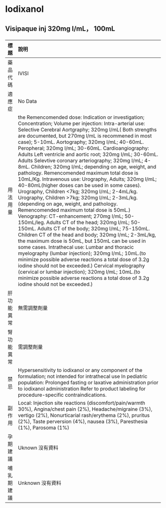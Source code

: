 # Iodixanol

## Visipaque inj 320mg I/mL， 100mL

##### 

| 標題       | 說明                                                                                                                                                                                                                                                                                                                                                                                                                                                                                                                                                                                                                                                                                                                                                                                                                                                                                                                                                                                                                                                                                                                                                                                                                                                                                                                                                                                                                                                                                    |
|:-----------|:----------------------------------------------------------------------------------------------------------------------------------------------------------------------------------------------------------------------------------------------------------------------------------------------------------------------------------------------------------------------------------------------------------------------------------------------------------------------------------------------------------------------------------------------------------------------------------------------------------------------------------------------------------------------------------------------------------------------------------------------------------------------------------------------------------------------------------------------------------------------------------------------------------------------------------------------------------------------------------------------------------------------------------------------------------------------------------------------------------------------------------------------------------------------------------------------------------------------------------------------------------------------------------------------------------------------------------------------------------------------------------------------------------------------------------------------------------------------------------------|
| 藥品代碼   | IVISI                                                                                                                                                                                                                                                                                                                                                                                                                                                                                                                                                                                                                                                                                                                                                                                                                                                                                                                                                                                                                                                                                                                                                                                                                                                                                                                                                                                                                                                                                   |
| 適應症     | No Data                                                                                                                                                                                                                                                                                                                                                                                                                                                                                                                                                                                                                                                                                                                                                                                                                                                                                                                                                                                                                                                                                                                                                                                                                                                                                                                                                                                                                                                                                 |
| 用法用量   | the Remencomended dose: Indication or investigation; Concentration; Volume per injection: Intra-arterial use: Selective Cerebral Aortgraphy; 320mg I/mL( Both strengths are documented, but 270mg I/mL is recommened in most case); 5-10mL. Aortography; 320mg I/mL; 40-60mL. Peropheral; 320mg I/mL; 30-60mL. Cardioangiography: Adults Left ventricle and aortic root; 320mg I/mL; 30-60mL. Adults Selevtive coronary arteriography; 320mg I/mL; 4-8mL. Children; 320mg I/mL; depending on age, weight, and pathology. Remencomended maximum total dose is 10mL/Kg. Intravenous use: Urography, Adults; 320mg I/mL; 40-80mL(higher doses can be used in some cases). Urography, Children <7kg; 320mg I/mL; 2-4mL/kg. Urography, Children >7kg; 320mg I/mL; 2-3mL/kg.(depending on age, weight, and pathology. Remencomended maximum total dose is 50mL.) Venography: CT-enhancement; 270mg I/mL; 50-150mL/leg. Adults CT of the head; 320mg I/mL; 50-150mL. Adults CT of the body; 320mg I/mL; 75-150mL. Children CT of the head and body; 320mg I/mL; 2-3mL/kg, the maximum dose is 50mL, but 150mL can be used in some cases. Intrathecal use: Lumbar and thoracic myelography (lumbar injection); 320mg I/mL; 10mL.(to minimize possible adverse reactions a total dose of 3.2g iodine should not be exceeded.) Cervical myelography (cervical or lumbar injection); 320mg I/mL; 10mL.(to minimize possible adverse reactions a total dose of 3.2g iodine should not be exceeded.) |
| 肝功能異常 | 無需調整劑量                                                                                                                                                                                                                                                                                                                                                                                                                                                                                                                                                                                                                                                                                                                                                                                                                                                                                                                                                                                                                                                                                                                                                                                                                                                                                                                                                                                                                                                                            |
| 腎功能異常 | 需調整劑量                                                                                                                                                                                                                                                                                                                                                                                                                                                                                                                                                                                                                                                                                                                                                                                                                                                                                                                                                                                                                                                                                                                                                                                                                                                                                                                                                                                                                                                                              |
| 禁忌       | Hypersensitivity to iodixanol or any component of the formulation; not intended for intrathecal use In pediatric population: Prolonged fasting or laxative administration prior to iodixanol administration Refer to product labeling for procedure-specific contraindications.                                                                                                                                                                                                                                                                                                                                                                                                                                                                                                                                                                                                                                                                                                                                                                                                                                                                                                                                                                                                                                                                                                                                                                                                         |
| 副作用     | Local: Injection site reactions (discomfort/pain/warmth 30%), Angina/chest pain (2%), Headache/migraine (3%), vertigo (2%), Nonurticarial rash/erythema (2%), pruritus (2%), Taste perversion (4%), nausea (3%), Paresthesia (1%), Parosoma (1%)                                                                                                                                                                                                                                                                                                                                                                                                                                                                                                                                                                                                                                                                                                                                                                                                                                                                                                                                                                                                                                                                                                                                                                                                                                        |
| 孕期建議   | Uknown 沒有資料                                                                                                                                                                                                                                                                                                                                                                                                                                                                                                                                                                                                                                                                                                                                                                                                                                                                                                                                                                                                                                                                                                                                                                                                                                                                                                                                                                                                                                                                         |
| 哺乳期建議 | Unknown 沒有資料                                                                                                                                                                                                                                                                                                                                                                                                                                                                                                                                                                                                                                                                                                                                                                                                                                                                                                                                                                                                                                                                                                                                                                                                                                                                                                                                                                                                                                                                        |


